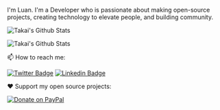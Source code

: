 I'm Luan. I'm a Developer who is passionate about making open-source projects, creating technology to elevate people, and building community.

![Takai's Github Stats](https://github-readme-stats.vercel.app/api?username=bugvoid&show_icons=true&theme=blue-green)

![Takai's Github Stats](https://github-readme-stats.vercel.app/api/top-langs/?username=bugvoid&theme=blue-green)

📫 How to reach me:

[![Twitter Badge](https://img.shields.io/badge/Twitter-1DA1F2?style=for-the-badge&logo=twitter&logoColor=white&link=https://twitter.com/LLuan_Castro)](https://twitter.com/LLuan_Castro) 
[![Linkedin Badge](https://img.shields.io/badge/LinkedIn-0077B5?style=for-the-badge&logo=linkedin&logoColor=white&link=https://www.linkedin.com/in/luan-castro-alves/)](https://www.linkedin.com/in/luan-castro-alves/) 

❤️ Support my open source projects:

[![Donate on PayPal](https://img.shields.io/badge/PayPal-00457C?style=for-the-badge&logo=paypal&logoColor=white)](https://www.paypal.com/cgi-bin/webscr?cmd=_donations&business=JT2EVVZXV92SA&item_name=Investimentos&currency_code=BRL)


<!--
**Bugvoid/Bugvoid** is a ✨ _special_ ✨ repository because its `README.md` (this file) appears on your GitHub profile.



